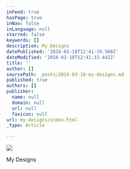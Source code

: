 ```yaml
---
inFeed: true
hasPage: true
inNav: false
inLanguage: null
starred: false
keywords: []
description: My Designs
datePublished: '2016-03-18T12:41:39.560Z'
dateModified: '2016-03-18T12:41:33.442Z'
title: ''
author: []
sourcePath: _posts/2016-03-18-my-designs.md
published: true
authors: []
publisher:
  name: null
  domain: null
  url: null
  favicon: null
url: my-designs/index.html
_type: Article

---
```

![](https://the-grid-user-content.s3-us-west-2.amazonaws.com/b1abb017-7fd5-410d-acc3-838297a429bb.jpg)

My Designs